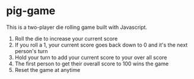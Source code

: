 # pig-game

This is a two-player die rolling game built with Javascript.

1. Roll the die to increase your current score
2. If you roll a 1, your current score goes back down to 0 and it's the next person's turn
3. Hold your turn to add your current score to your over all score
4. The first person to get their overall score to 100 wins the game
5. Reset the game at anytime

